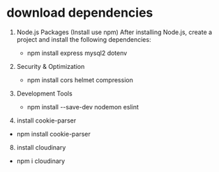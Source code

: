 # download dependencies
1. Node.js Packages (Install use npm)
   After installing Node.js, create a project and install the following dependencies:
   
   - npm install express mysql2 dotenv

3. Security & Optimization
   - npm install cors helmet compression

5. Development Tools
   - npm install --save-dev nodemon eslint
7.  install cookie-parser
   - npm install cookie-parser
8. install cloudinary
  - npm i cloudinary

 

  
